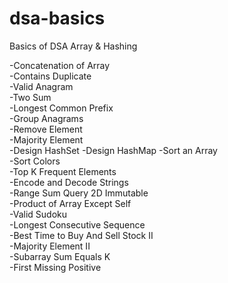 # dsa-basics
Basics of DSA
Array & Hashing

-Concatenation of Array   	
-Contains Duplicate   	
-Valid Anagram   	
-Two Sum   	
-Longest Common Prefix   	
-Group Anagrams   	
-Remove Element   	
-Majority Element   	
-Design HashSet	
-Design HashMap	
-Sort an Array   	
-Sort Colors   	
-Top K Frequent Elements   	
-Encode and Decode Strings   	
-Range Sum Query 2D Immutable	
-Product of Array Except Self   	
-Valid Sudoku   	
-Longest Consecutive Sequence   	
-Best Time to Buy And Sell Stock II   	
-Majority Element II   	
-Subarray Sum Equals K   	
-First Missing Positive   
